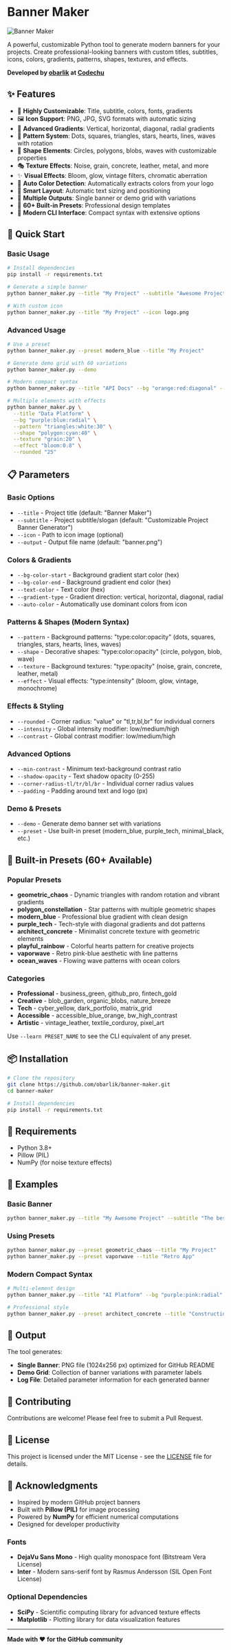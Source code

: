 # Banner Maker

![Banner Maker](readme_banner.png)

<!-- To regenerate this banner: python banner_maker.py --title "Banner Maker" --subtitle "Customizable Project Banner Generator" --icon "logo.png" --bg "#1e3a8a:#1d4ed8:vertical" --pattern "squares:#dbeafe:15" --shape "wave:#3b82f6:32" --texture "metal:15" --effect "bloom:0.5" --rounded "15" --output "readme_banner.png" -->

A powerful, customizable Python tool to generate modern banners for your projects. Create professional-looking banners with custom titles, subtitles, icons, colors, gradients, patterns, shapes, textures, and effects.

**Developed by [obarlik](https://github.com/obarlik) at [Codechu](https://codechu.com)**

## ✨ Features

- 🎨 **Highly Customizable**: Title, subtitle, colors, fonts, gradients
- 🖼️ **Icon Support**: PNG, JPG, SVG formats with automatic sizing  
- 🌈 **Advanced Gradients**: Vertical, horizontal, diagonal, radial gradients
- 🔷 **Pattern System**: Dots, squares, triangles, stars, hearts, lines, waves with rotation
- 🔶 **Shape Elements**: Circles, polygons, blobs, waves with customizable properties
- 🎭 **Texture Effects**: Noise, grain, concrete, leather, metal, and more
- ✨ **Visual Effects**: Bloom, glow, vintage filters, chromatic aberration
- 🔄 **Auto Color Detection**: Automatically extracts colors from your logo
- 📐 **Smart Layout**: Automatic text sizing and positioning
- 🎯 **Multiple Outputs**: Single banner or demo grid with variations
- 🎪 **60+ Built-in Presets**: Professional design templates
- 🔧 **Modern CLI Interface**: Compact syntax with extensive options

## 🚀 Quick Start

### Basic Usage
```bash
# Install dependencies
pip install -r requirements.txt

# Generate a simple banner
python banner_maker.py --title "My Project" --subtitle "Awesome Project Description"

# With custom icon
python banner_maker.py --title "My Project" --icon logo.png
```

### Advanced Usage
```bash
# Use a preset
python banner_maker.py --preset modern_blue --title "My Project"

# Generate demo grid with 60 variations
python banner_maker.py --demo

# Modern compact syntax
python banner_maker.py --title "API Docs" --bg "orange:red:diagonal" --pattern "dots:white:25" --shape "wave:blue:60"

# Multiple elements with effects
python banner_maker.py \
  --title "Data Platform" \
  --bg "purple:blue:radial" \
  --pattern "triangles:white:30" \
  --shape "polygon:cyan:40" \
  --texture "grain:20" \
  --effect "bloom:0.8" \
  --rounded "25"
```

## 📋 Parameters

### Basic Options
- `--title` - Project title (default: "Banner Maker")
- `--subtitle` - Project subtitle/slogan (default: "Customizable Project Banner Generator")
- `--icon` - Path to icon image (optional)
- `--output` - Output file name (default: "banner.png")

### Colors & Gradients
- `--bg-color-start` - Background gradient start color (hex)
- `--bg-color-end` - Background gradient end color (hex)
- `--text-color` - Text color (hex)
- `--gradient-type` - Gradient direction: vertical, horizontal, diagonal, radial
- `--auto-color` - Automatically use dominant colors from icon

### Patterns & Shapes (Modern Syntax)
- `--pattern` - Background patterns: "type:color:opacity" (dots, squares, triangles, stars, hearts, lines, waves)
- `--shape` - Decorative shapes: "type:color:opacity" (circle, polygon, blob, wave)
- `--texture` - Background textures: "type:opacity" (noise, grain, concrete, leather, metal)
- `--effect` - Visual effects: "type:intensity" (bloom, glow, vintage, monochrome)

### Effects & Styling
- `--rounded` - Corner radius: "value" or "tl,tr,bl,br" for individual corners
- `--intensity` - Global intensity modifier: low/medium/high
- `--contrast` - Global contrast modifier: low/medium/high

### Advanced Options
- `--min-contrast` - Minimum text-background contrast ratio
- `--shadow-opacity` - Text shadow opacity (0-255)
- `--corner-radius-tl/tr/bl/br` - Individual corner radius values
- `--padding` - Padding around text and logo (px)

### Demo & Presets
- `--demo` - Generate demo banner set with variations
- `--preset` - Use built-in preset (modern_blue, purple_tech, minimal_black, etc.)

## 🎨 Built-in Presets (60+ Available)

### Popular Presets
- **geometric_chaos** - Dynamic triangles with random rotation and vibrant gradients
- **polygon_constellation** - Star patterns with multiple geometric shapes
- **modern_blue** - Professional blue gradient with clean design
- **purple_tech** - Tech-style with diagonal gradients and dot patterns
- **architect_concrete** - Minimalist concrete texture with geometric elements
- **playful_rainbow** - Colorful hearts pattern for creative projects
- **vaporwave** - Retro pink-blue aesthetic with line patterns
- **ocean_waves** - Flowing wave patterns with ocean colors

### Categories
- **Professional** - business_green, github_pro, fintech_gold
- **Creative** - blob_garden, organic_blobs, nature_breeze  
- **Tech** - cyber_yellow, dark_portfolio, matrix_grid
- **Accessible** - accessible_blue_orange, bw_high_contrast
- **Artistic** - vintage_leather, textile_corduroy, pixel_art

Use `--learn PRESET_NAME` to see the CLI equivalent of any preset.

## 📦 Installation

```bash
# Clone the repository
git clone https://github.com/obarlik/banner-maker.git
cd banner-maker

# Install dependencies
pip install -r requirements.txt
```

## 🔧 Requirements

- Python 3.8+
- Pillow (PIL)
- NumPy (for noise texture effects)

## 📸 Examples

### Basic Banner
```bash
python banner_maker.py --title "My Awesome Project" --subtitle "The best tool ever created"
```

### Using Presets
```bash
python banner_maker.py --preset geometric_chaos --title "My Project"
python banner_maker.py --preset vaporwave --title "Retro App"
```

### Modern Compact Syntax
```bash
# Multi-element design
python banner_maker.py --title "AI Platform" --bg "purple:pink:radial" --pattern "stars:white:25" --effect "glow:0.6"

# Professional style
python banner_maker.py --preset architect_concrete --title "Construction Co" --intensity "high"
```

## 🎯 Output

The tool generates:
- **Single Banner**: PNG file (1024x256 px) optimized for GitHub README
- **Demo Grid**: Collection of banner variations with parameter labels
- **Log File**: Detailed parameter information for each generated banner

## 🤝 Contributing

Contributions are welcome! Please feel free to submit a Pull Request.

## 📄 License

This project is licensed under the MIT License - see the [LICENSE](LICENSE) file for details.

## 🙏 Acknowledgments

- Inspired by modern GitHub project banners
- Built with **Pillow (PIL)** for image processing
- Powered by **NumPy** for efficient numerical computations
- Designed for developer productivity

### Fonts
- **DejaVu Sans Mono** - High quality monospace font (Bitstream Vera License)
- **Inter** - Modern sans-serif font by Rasmus Andersson (SIL Open Font License)

### Optional Dependencies
- **SciPy** - Scientific computing library for advanced texture effects
- **Matplotlib** - Plotting library for data visualization features

---

**Made with ❤️ for the GitHub community** 
